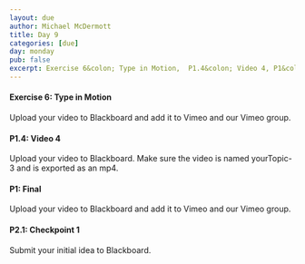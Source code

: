 ```yaml
---
layout: due
author: Michael McDermott
title: Day 9
categories: [due]
day: monday
pub: false
excerpt: Exercise 6&colon; Type in Motion,  P1.4&colon; Video 4, P1&colon; Final, &amp; P2.1
---
```

#### Exercise 6: Type in Motion
Upload your video to Blackboard and add it to Vimeo and our Vimeo group.

#### P1.4: Video 4
Upload your video to Blackboard. Make sure the video is named yourTopic-3 and is exported as an mp4.

#### P1: Final
Upload your video to Blackboard and add it to Vimeo and our Vimeo group.

#### P2.1: Checkpoint 1
Submit your initial idea to Blackboard.
